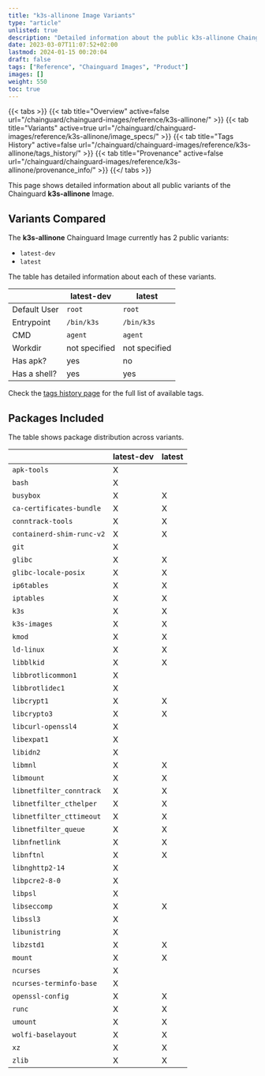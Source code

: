 ```yaml
---
title: "k3s-allinone Image Variants"
type: "article"
unlisted: true
description: "Detailed information about the public k3s-allinone Chainguard Image variants"
date: 2023-03-07T11:07:52+02:00
lastmod: 2024-01-15 00:20:04
draft: false
tags: ["Reference", "Chainguard Images", "Product"]
images: []
weight: 550
toc: true
---
```


{{< tabs >}}
{{< tab title="Overview" active=false url="/chainguard/chainguard-images/reference/k3s-allinone/" >}}
{{< tab title="Variants" active=true url="/chainguard/chainguard-images/reference/k3s-allinone/image_specs/" >}}
{{< tab title="Tags History" active=false url="/chainguard/chainguard-images/reference/k3s-allinone/tags_history/" >}}
{{< tab title="Provenance" active=false url="/chainguard/chainguard-images/reference/k3s-allinone/provenance_info/" >}}
{{</ tabs >}}

This page shows detailed information about all public variants of the Chainguard **k3s-allinone** Image.

## Variants Compared
The **k3s-allinone** Chainguard Image currently has 2 public variants: 

- `latest-dev`
- `latest`

The table has detailed information about each of these variants.

|              | latest-dev    | latest        |
|--------------|---------------|---------------|
| Default User | `root`        | `root`        |
| Entrypoint   | `/bin/k3s`    | `/bin/k3s`    |
| CMD          | `agent`       | `agent`       |
| Workdir      | not specified | not specified |
| Has apk?     | yes           | no            |
| Has a shell? | yes           | yes           |

Check the [tags history page](/chainguard/chainguard-images/reference/k3s-allinone/tags_history/) for the full list of available tags.

## Packages Included
The table shows package distribution across variants.

|                           | latest-dev | latest |
|---------------------------|------------|--------|
| `apk-tools`               | X          |        |
| `bash`                    | X          |        |
| `busybox`                 | X          | X      |
| `ca-certificates-bundle`  | X          | X      |
| `conntrack-tools`         | X          | X      |
| `containerd-shim-runc-v2` | X          | X      |
| `git`                     | X          |        |
| `glibc`                   | X          | X      |
| `glibc-locale-posix`      | X          | X      |
| `ip6tables`               | X          | X      |
| `iptables`                | X          | X      |
| `k3s`                     | X          | X      |
| `k3s-images`              | X          | X      |
| `kmod`                    | X          | X      |
| `ld-linux`                | X          | X      |
| `libblkid`                | X          | X      |
| `libbrotlicommon1`        | X          |        |
| `libbrotlidec1`           | X          |        |
| `libcrypt1`               | X          | X      |
| `libcrypto3`              | X          | X      |
| `libcurl-openssl4`        | X          |        |
| `libexpat1`               | X          |        |
| `libidn2`                 | X          |        |
| `libmnl`                  | X          | X      |
| `libmount`                | X          | X      |
| `libnetfilter_conntrack`  | X          | X      |
| `libnetfilter_cthelper`   | X          | X      |
| `libnetfilter_cttimeout`  | X          | X      |
| `libnetfilter_queue`      | X          | X      |
| `libnfnetlink`            | X          | X      |
| `libnftnl`                | X          | X      |
| `libnghttp2-14`           | X          |        |
| `libpcre2-8-0`            | X          |        |
| `libpsl`                  | X          |        |
| `libseccomp`              | X          | X      |
| `libssl3`                 | X          |        |
| `libunistring`            | X          |        |
| `libzstd1`                | X          | X      |
| `mount`                   | X          | X      |
| `ncurses`                 | X          |        |
| `ncurses-terminfo-base`   | X          |        |
| `openssl-config`          | X          | X      |
| `runc`                    | X          | X      |
| `umount`                  | X          | X      |
| `wolfi-baselayout`        | X          | X      |
| `xz`                      | X          | X      |
| `zlib`                    | X          | X      |

